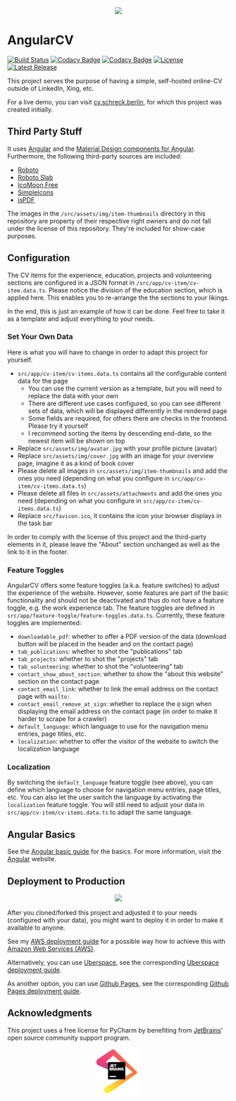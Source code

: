 <p align="center">
  <img src="https://raw.githubusercontent.com/StegSchreck/AngularCV/master/src/assets/img/AngularCV.png" width="300px">
</p>

# AngularCV
[![Build Status](https://travis-ci.org/StegSchreck/AngularCV.svg?branch=master)](https://travis-ci.org/StegSchreck/AngularCV)
[![Codacy Badge](https://api.codacy.com/project/badge/Grade/dcb96592805143aa8cc1de99b1e9f836)](https://www.codacy.com/app/StegSchreck/AngularCV?utm_source=github.com&amp;utm_medium=referral&amp;utm_content=StegSchreck/AngularCV&amp;utm_campaign=Badge_Grade)
[![Codacy Badge](https://api.codacy.com/project/badge/Coverage/dcb96592805143aa8cc1de99b1e9f836)](https://www.codacy.com/app/StegSchreck/AngularCV?utm_source=github.com&utm_medium=referral&utm_content=StegSchreck/AngularCV&utm_campaign=Badge_Coverage)
[![License](https://img.shields.io/github/license/StegSchreck/AngularCV.svg)](https://github.com/StegSchreck/AngularCV/blob/master/LICENSE)
[![Latest Release](https://img.shields.io/github/release/StegSchreck/AngularCV.svg?logo=github)](https://github.com/StegSchreck/AngularCV/releases)

This project serves the purpose of having a simple, self-hosted online-CV outside of LinkedIn, Xing, etc.

For a live demo, you can visit [cv.schreck.berlin](https://cv.schreck.berlin), for which this project was created initially.


## Third Party Stuff
It uses [Angular](https://angular.io/) and the [Material Design components for Angular](https://material.angular.io/).
Furthermore, the following third-party sources are included:
* [Roboto](https://fonts.google.com/specimen/Roboto)
* [Roboto Slab](https://fonts.google.com/specimen/Roboto+Slab)
* [IcoMoon Free](https://icomoon.io/#preview-free)
* [SimpleIcons](https://simpleicons.org/)
* [jsPDF](https://github.com/MrRio/jsPDF)

The images in the `/src/assets/img/item-thumbnails` directory in this repository are property of their respective right owners and do not fall under the license of this repository. They're included for show-case purposes.


## Configuration
The CV items for the experience, education, projects and volunteering sections are configured in a JSON format in `/src/app/cv-item/cv-item.data.ts`.
Please notice the division of the education section, which is applied here. This enables you to re-arrange the the sections to your likings.

In the end, this is just an example of how it can be done. Feel free to take it as a template and adjust everything to your needs.

### Set Your Own Data
Here is what you will have to change in order to adapt this project for yourself.

* `src/app/cv-item/cv-items.data.ts` contains all the configurable content data for the page
  * You can use the current version as a template, but you will need to replace the data with your own
  * There are different use cases configured, so you can see different sets of data, which will be displayed differently in the rendered page
  * Some fields are required, for others there are checks in the frontend. Please try it yourself
  * I recommend sorting the items by descending end-date, so the newest item will be shown on top
* Replace `src/assets/img/avatar.jpg` with your profile picture (avatar)
* Replace `src/assets/img/cover.jpg` with an image for your overview page, imagine it as a kind of book cover
* Please delete all images in `src/assets/img/item-thumbnails` and add the ones you need (depending on what you configure in `src/app/cv-item/cv-items.data.ts`)
* Please delete all files in `src/assets/attachments` and add the ones you need (depending on what you configure in `src/app/cv-item/cv-items.data.ts`)
* Replace `src/favicon.ico`, it contains the icon your browser displays in the task bar

In order to comply with the license of this project and the third-party elements in it, please leave the "About" section unchanged as well as the link to it in the footer.

### Feature Toggles
AngularCV offers some feature toggles (a.k.a. feature switches) to adjust the experience of the website. However, some features are part of the basic functionality and should not be deactivated and thus do not have a feature toggle, e.g. the work experience tab.
The feature toggles are defined in `src/app/feature-toggle/feature-toggles.data.ts`. Currently, these feature toggles are implemented:
* `downloadable_pdf`: whether to offer a PDF version of the data (download button will be placed in the header and on the contact page)
* `tab_publications`: whether to shot the "publications" tab
* `tab_projects`: whether to shot the "projects" tab
* `tab_volunteering`: whether to shot the "volunteering" tab
* `contact_show_about_section`: whether to show the "about this website" section on the contact page
* `contact_email_link`: whether to link the email address on the contact page with `mailto:`
* `contact_email_remove_at_sign`: whether to replace the `@` sign when displaying the email address on the contact page (in order to make it harder to scrape for a crawler)
* `default_language`: which language to use for the navigation menu entries, page titles, etc.
* `localization`: whether to offer the visitor of the website to switch the localization language

### Localization
By switching the `default_language` feature toggle (see above), you can define which language to choose for navigation menu entries, page titles, etc. You can also let the user switch the language by activating the `localization` feature toggle. You will still need to adjust your data in `src/app/cv-item/cv-items.data.ts` to adapt the same language.


## Angular Basics
See the [Angular basic guide](ANGULAR.md) for the basics. For more information, visit the [Angular](https://angular.io/) website.


## Deployment to Production
<p align="center">
  <img src="https://raw.githubusercontent.com/StegSchreck/AngularCV/master/src/assets/img/AngularCV_Deployment.png" width="450px">
</p>

After you cloned/forked this project and adjusted it to your needs (configured with your data), you might want to deploy it in order to make it available to anyone.

See my [AWS deployment guide](DEPLOYMENT_ON_AWS.md) for a possible way how to achieve this with [Amazon Web Services (AWS)](https://aws.amazon.com/).

Alternatively, you can use [Uberspace](https://uberspace.de/), see the corresponding [Uberspace deployment guide](DEPLOYMENT_ON_UBERSPACE.md).

As another option, you can use [Github Pages](https://pages.github.com/), see the corresponding [Github Pages 
deployment guide](DEPLOYMENT_ON_GITHUB_PAGES.md).


## Acknowledgments

This project uses a free license for PyCharm by benefiting from [JetBrains](https://www.jetbrains.com/?from=AngularCV)' open source community support program.

<p align="center">
  <a href="https://www.jetbrains.com/?from=AngularCV" alt="JetBrains" target="_blank"><img src="https://raw.githubusercontent.com/StegSchreck/AngularCV/master/src/assets/img/item-thumbnails/jetbrains.png" width="100px"></a>
</p>
